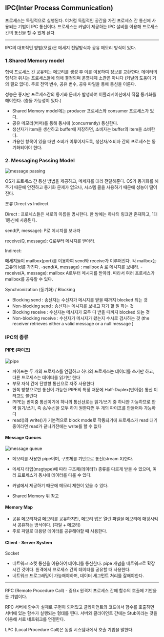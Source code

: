 ## IPC(Inter Process Communication)

프로세스는 독립적으로 실행된다.
이처럼 독립적인 공간을 가진 프로세스 간 통신에 사용되는 기법이 IPC 통신이다.
프로세스는 커널이 제공하는 IPC 설비를 이용해 프로세스 간의 통신을 할 수 있게 된다.

---


IPC의 대표적인 방법(모델)은 메세지 전달방식과 공유 메모리 방식이 있다.

### 1.Shared Memory model

협력 프로세스 간 공유되는 메모리를 생성 후 이를 이용하여 정보를 교환한다. 데이터의 형식과 위치는 프로세스들에 의해 결정되며 운영체제 소관은 아니다 (커널의 도움이 거의 필요 없다). 주로 전역 변수, 공유 변수, 공유 파일을 통해 통신을 이룬다.


성능은 좋지만 프로세스간의 동기화 문제가 발생하여 어플리케이션에서 직접 동기화를 해야한다. (충돌 가능성이 있다.)

- Shared Memory model에는 producer 프로세스와 consumer 프로세스가 있다.
- 공유 메모리(버퍼)를 통해 동시에 (concurrently) 통신한다.
- 생산자가 item을 생산하고 buffer에 저장하면, 소비자는 buffer의 item을 소비한다.
- 가용한 항목이 있을 때만 소비가 이루어지도록, 생산자/소비자 간의 프로세스는 동기화되어야 한다.


### 2. Messaging Passing Model
![message passing](https://github.com/Nomad-CS-STUDY/CS_STUDY/assets/71619429/854820d2-42fd-4fe6-b650-843c163adcea)

OS가 프로세스 간 통신 방법을 제공하고, 메세지를 대리 전달해준다. OS가 동기화를 해주기 때문에 안전하고 동기화 문제가 없으나, 시스템 콜을 사용하기 때문에 성능이 떨어진다. 

분류
Direct vs Indirect


Direct :
프로세스들은 서로의 이름을 명시한다. 한 쌍에는 하나의 링크만 존재하고, 1대 1통신에 사용된다.

send(P, message): P로 메시지를 보내라

receive(Q, message): Q로부터 메시지를 받아라.

Indirect:

메세지들이 mailbox(port)를 이용하여 send와 receive가 이루어진다. 각 mailbox는 고유의 id를 가진다.
-send(A, message) : mailbox A 로 메시지를 보내라.
-receive(A, message): mailbox A로부터 메시지를 받아라.
따라서 여러 프로세스가 mailbox를 공유할 수 있다.

Synchronization (동기화) / Blocking
- Blocking send : 송신자는 수신자가 메시지를 받을 때까지 blocked 되는 것
- Non-blocking send : 송신자는 메시지를 보내고 자기 할 일 하는 것
- Blocking receive : 수신자는 메시지가 모두 다 받을 때까지 blocked 되는 것
- Non-blocking receive : 수신자가 메시지가 왔는지 수시로 검사하는 것 (the receiver retrieves either a valid message or a null message )

### IPC의 종류
#### PIPE (파이프)
![pipe](https://github.com/Nomad-CS-STUDY/CS_STUDY/assets/71619429/c1c2f8a6-35b3-4aed-8771-127ef2d8738d)

- 파이프는 두 개의 프로세스를 연결하고 하나의 프로세스는 데이터를 쓰기만 하고, 다른 프로세스는 데이터를 읽기만 한다
- 부모 자식 간에 단방향 통신으로 자주 사용한다
- 한쪽 방향으로만 통신이 가능한 PIPE의 특징 때문에 Half-Duplex(반이중) 통신 이라고도 불린다
- PIPE는 반이중 통신이기에 하나의 통신선로는 읽기/쓰기 중 하나만 가능하므로 만약 읽기/쓰기, 즉 송/수신을 모두 하기 원한다면 두 개의 파이프를 만들어야 가능하다
- read()와 write()가 기본적으로 block mode로 작동되기에 프로세스가 read 대기중이라면 read가 끝나기전에는 write를 할 수 없다


#### Message Queues

![message queue](https://github.com/Nomad-CS-STUDY/CS_STUDY/assets/71619429/4897ec1a-65f4-4292-b93a-754c82d82ed9)

- 메모리를 사용한 pipe이며, 구조체를 기반으로 통신(stream X)한다.
- 메세지 타입(msgtype)에 따라 구조체(데이터?) 종류를 다르게 받을 수 있으며, 여러 프로세스가 동시에 데이터를 다룰 수 있다.
- 커널에서 제공하기 때문에 메모리 제한이 있을 수 있다.

- Shared Memory
위 참고

#### Memory Map
- 공유 메모리처럼 메모리를 공유하지만, 메모리 맵은 열린 파일을 메모리에 매핑시켜서 공유하는 방식이다. (파일 + 메모리)
- 주로 파일로 대용량 데이터를 공유해야할 때 사용한다.

#### Client - Server System
Socket
- 네트워크 소켓 통신을 이용하여 데이터를 통신한다. pipe 개념을 네트워크로 확장시킨 것이다.
원격에서 프로세스 간의 데이터를 공유할 때 사용한다.
- 네트워크 프로그래밍이 가능해야하며, 데이터 세그먼트 처리를 잘해야한다.

---

RPC (Remote Procedure Call) - 중요x
원격지 프로세스 간에 함수의 호출에 기반을 둔 기법이다.

RPC 서버에 함수가 실제로 구현이 되어있고 클라이언트의 코드에서 함수를 호출하면 서버에 있는 함수가 실행되는 형태를 띈다. 서버와 클라이언트 간에는 Stub이라는 것을 이용해 서로 네트워크를 연결한다.

LPC (Local Procedure Call)은 동일 시스템내에서 호출 기법을 말한다.
